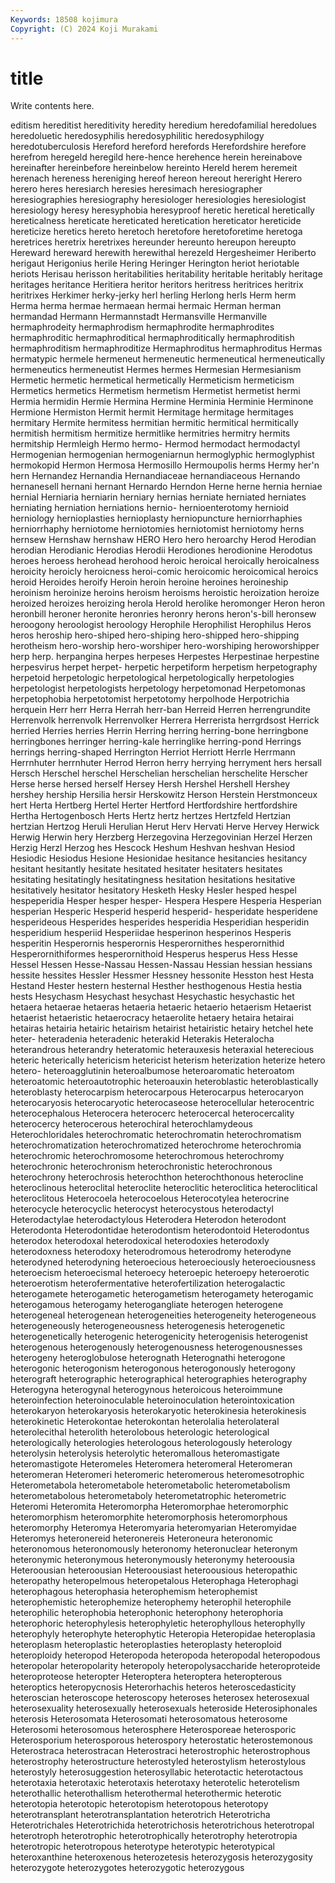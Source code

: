 ```yaml
---
Keywords: 18508 kojimura
Copyright: (C) 2024 Koji Murakami
---
```


# title

Write contents here.



editism hereditist hereditivity heredity
heredium heredofamilial heredolues heredoluetic heredosyphilis heredosyphilitic heredosyphilogy heredotuberculosis Hereford hereford
herefords Herefordshire herefore herefrom heregeld heregild here-hence herehence herein hereinabove
hereinafter hereinbefore hereinbelow hereinto Hereld herem heremeit herenach hereness hereniging
hereof hereon hereout hereright Herero herero heres heresiarch heresies heresimach
heresiographer heresiographies heresiography heresiologer heresiologies heresiologist heresiology heresy heresyphobia heresyproof
heretic heretical heretically hereticalness hereticate hereticated heretication hereticator hereticide hereticize
heretics hereto heretoch heretofore heretoforetime heretoga heretrices heretrix heretrixes hereunder
hereunto hereupon hereupto Hereward hereward herewith herewithal herezeld Hergesheimer Heriberto
herigaut Herigonius herile Hering Heringer Herington heriot heriotable heriots Herisau
herisson heritabilities heritability heritable heritably heritage heritages heritance Heritiera heritor
heritors heritress heritrices heritrix heritrixes Herkimer herky-jerky herl herling Herlong
herls Herm herm Herma herma hermae hermaean hermai hermaic Herman
herman hermandad Hermann Hermannstadt Hermansville Hermanville hermaphrodeity hermaphrodism hermaphrodite hermaphrodites
hermaphroditic hermaphroditical hermaphroditically hermaphroditish hermaphroditism hermaphroditize Hermaphroditus hermaphroditus Hermas hermatypic
hermele hermeneut hermeneutic hermeneutical hermeneutically hermeneutics hermeneutist Hermes hermes Hermesian
Hermesianism Hermetic hermetic hermetical hermetically Hermeticism hermeticism Hermetics hermetics Hermetism
hermetism Hermetist hermetist hermi Hermia hermidin Hermie Hermina Hermine Herminia
Herminie Herminone Hermione Hermiston Hermit hermit Hermitage hermitage hermitages hermitary
Hermite hermitess hermitian hermitic hermitical hermitically hermitish hermitism hermitize hermitlike
hermitries hermitry hermits hermitship Hermleigh Hermo hermo- Hermod hermodact hermodactyl
Hermogenian hermogenian hermogeniarnun hermoglyphic hermoglyphist hermokopid Hermon Hermosa Hermosillo Hermoupolis
herms Hermy her'n hern Hernandez Hernandia Hernandiaceae hernandiaceous Hernando hernanesell
hernani hernant Hernardo Herndon Herne herne hernia herniae hernial Herniaria
herniarin herniary hernias herniate herniated herniates herniating herniation herniations hernio-
hernioenterotomy hernioid herniology hernioplasties hernioplasty herniopuncture herniorrhaphies herniorrhaphy herniotome herniotomies
herniotomist herniotomy herns hernsew Hernshaw hernshaw HERO Hero hero heroarchy
Herod Herodian herodian Herodianic Herodias Herodii Herodiones herodionine Herodotus heroes
heroess herohead herohood heroic heroical heroically heroicalness heroicity heroicly heroicness
heroi-comic heroicomic heroicomical heroics heroid Heroides heroify Heroin heroin heroine
heroines heroineship heroinism heroinize heroins heroism heroisms heroistic heroization heroize
heroized heroizes heroizing herola Herold herolike heromonger Heron heron heronbill
heroner heronite heronries heronry herons heron's-bill heronsew heroogony heroologist heroology
Herophile Herophilist Herophilus Heros heros heroship hero-shiped hero-shiping hero-shipped hero-shipping
herotheism hero-worship hero-worshiper hero-worshiping heroworshipper herp herp. herpangina herpes herpeses
Herpestes Herpestinae herpestine herpesvirus herpet herpet- herpetic herpetiform herpetism herpetography
herpetoid herpetologic herpetological herpetologically herpetologies herpetologist herpetologists herpetology herpetomonad Herpetomonas
herpetophobia herpetotomist herpetotomy herpolhode Herpotrichia herquein Herr herr Herra Herrah
herr-ban Herreid Herren herrengrundite Herrenvolk herrenvolk Herrenvolker Herrera Herrerista herrgrdsost
Herrick herried Herries herries Herrin Herring herring herring-bone herringbone herringbones
herringer herring-kale herringlike herring-pond Herrings herrings herring-shaped Herrington Herriot Herriott
Herrle Herrmann Herrnhuter herrnhuter Herrod Herron herry herrying herryment hers
hersall Hersch Herschel herschel Herschelian herschelian herschelite Herscher Herse herse
hersed herself Hersey Hersh Hershel Hershell Hershey hershey hership Hersilia
hersir Herskowitz Herson Herstein Herstmonceux hert Herta Hertberg Hertel Herter
Hertford Hertfordshire hertfordshire Hertha Hertogenbosch Herts Hertz hertz hertzes Hertzfeld
Hertzian hertzian Hertzog Heruli Herulian Herut Herv Hervati Herve Hervey
Herwick Herwig Herwin hery Herzberg Herzegovina Herzegovinian Herzel Herzen Herzig
Herzl Herzog hes Hescock Heshum Heshvan heshvan Hesiod Hesiodic Hesiodus
Hesione Hesionidae hesitance hesitancies hesitancy hesitant hesitantly hesitate hesitated hesitater
hesitaters hesitates hesitating hesitatingly hesitatingness hesitation hesitations hesitative hesitatively hesitator
hesitatory Hesketh Hesky Hesler hesped hespel hespeperidia Hesper hesper hesper-
Hespera Hespere Hesperia Hesperian hesperian Hesperic Hesperid hesperid hesperid- hesperidate
hesperidene hesperideous Hesperides hesperides hesperidia Hesperidian hesperidin hesperidium hesperiid Hesperiidae
hesperinon hesperinos Hesperis hesperitin Hesperornis hesperornis Hesperornithes hesperornithid Hesperornithiformes hesperornithoid
Hesperus hesperus Hess Hesse Hessel Hessen Hesse-Nassau Hessen-Nassau Hessian hessian
hessians hessite hessites Hessler Hessmer Hessney hessonite Hesston hest Hesta
Hestand Hester hestern hesternal Hesther hesthogenous Hestia hestia hests Hesychasm
Hesychast hesychast Hesychastic hesychastic het hetaera hetaerae hetaeras hetaeria hetaeric
hetaerio hetaerism Hetaerist hetaerist hetaeristic hetaerocracy hetaerolite hetaery hetaira hetairai
hetairas hetairia hetairic hetairism hetairist hetairistic hetairy hetchel hete heter-
heteradenia heteradenic heterakid Heterakis Heteralocha heterandrous heterandry heteratomic heterauxesis heteraxial
heterecious heteric heterically hetericism hetericist heterism heterization heterize hetero hetero-
heteroagglutinin heteroalbumose heteroaromatic heteroatom heteroatomic heteroautotrophic heteroauxin heteroblastic heteroblastically heteroblasty
heterocarpism heterocarpous Heterocarpus heterocaryon heterocaryosis heterocaryotic heterocaseose heterocellular heterocentric heterocephalous
Heterocera heterocerc heterocercal heterocercality heterocercy heterocerous heterochiral heterochlamydeous Heterochloridales heterochromatic
heterochromatin heterochromatism heterochromatization heterochromatized heterochrome heterochromia heterochromic heterochromosome heterochromous heterochromy
heterochronic heterochronism heterochronistic heterochronous heterochrony heterochrosis heterochthon heterochthonous heterocline heteroclinous
heteroclital heteroclite heteroclitic heteroclitica heteroclitical heteroclitous Heterocoela heterocoelous Heterocotylea heterocrine
heterocycle heterocyclic heterocyst heterocystous heterodactyl Heterodactylae heterodactylous Heterodera Heterodon heterodont
Heterodonta Heterodontidae heterodontism heterodontoid Heterodontus heterodox heterodoxal heterodoxical heterodoxies heterodoxly
heterodoxness heterodoxy heterodromous heterodromy heterodyne heterodyned heterodyning heteroecious heteroeciously heteroeciousness
heteroecism heteroecismal heteroecy heteroepic heteroepy heteroerotic heteroerotism heterofermentative heterofertilization heterogalactic
heterogamete heterogametic heterogametism heterogamety heterogamic heterogamous heterogamy heterogangliate heterogen heterogene
heterogeneal heterogenean heterogeneities heterogeneity heterogeneous heterogeneously heterogeneousness heterogenesis heterogenetic heterogenetically
heterogenic heterogenicity heterogenisis heterogenist heterogenous heterogenously heterogenousness heterogenousnesses heterogeny heteroglobulose
heterognath Heterognathi heterogone heterogonic heterogonism heterogonous heterogonously heterogony heterograft heterographic
heterographical heterographies heterography Heterogyna heterogynal heterogynous heteroicous heteroimmune heteroinfection heteroinoculable
heteroinoculation heterointoxication heterokaryon heterokaryosis heterokaryotic heterokinesia heterokinesis heterokinetic Heterokontae heterokontan
heterolalia heterolateral heterolecithal heterolith heterolobous heterologic heterological heterologically heterologies heterologous
heterologously heterology heterolysin heterolysis heterolytic heteromallous heteromastigate heteromastigote Heteromeles Heteromera
heteromeral Heteromeran heteromeran Heteromeri heteromeric heteromerous heteromesotrophic Heterometabola heterometabole heterometabolic
heterometabolism heterometabolous heterometaboly heterometatrophic heterometric Heteromi Heteromita Heteromorpha Heteromorphae heteromorphic
heteromorphism heteromorphite heteromorphosis heteromorphous heteromorphy Heteromya Heteromyaria heteromyarian Heteromyidae Heteromys
heteronereid heteronereis Heteroneura heteronomic heteronomous heteronomously heteronomy heteronuclear heteronym heteronymic
heteronymous heteronymously heteronymy heteroousia Heteroousian heteroousian Heteroousiast heteroousious heteropathic heteropathy
heteropelmous heteropetalous Heterophaga Heterophagi heterophagous heterophasia heterophemism heterophemist heterophemistic heterophemize
heterophemy heterophil heterophile heterophilic heterophobia heterophonic heterophony heterophoria heterophoric heterophylesis
heterophyletic heterophyllous heterophylly heterophyly heterophyte heterophytic Heteropia Heteropidae heteroplasia heteroplasm
heteroplastic heteroplasties heteroplasty heteroploid heteroploidy heteropod Heteropoda heteropoda heteropodal heteropodous
heteropolar heteropolarity heteropoly heteropolysaccharide heteroproteide heteroproteose heteropter Heteroptera heteroptera heteropterous
heteroptics heteropycnosis Heterorhachis heteros heteroscedasticity heteroscian heteroscope heteroscopy heteroses heterosex
heterosexual heterosexuality heterosexually heterosexuals heteroside Heterosiphonales heterosis Heterosomata Heterosomati heterosomatous
heterosome Heterosomi heterosomous heterosphere Heterosporeae heterosporic Heterosporium heterosporous heterospory heterostatic
heterostemonous Heterostraca heterostracan Heterostraci heterostrophic heterostrophous heterostrophy heterostructure heterostyled heterostylism
heterostylous heterostyly heterosuggestion heterosyllabic heterotactic heterotactous heterotaxia heterotaxic heterotaxis heterotaxy
heterotelic heterotelism heterothallic heterothallism heterothermal heterothermic heterotic heterotopia heterotopic heterotopism
heterotopous heterotopy heterotransplant heterotransplantation heterotrich Heterotricha Heterotrichales Heterotrichida heterotrichosis heterotrichous
heterotropal heterotroph heterotrophic heterotrophically heterotrophy heterotropia heterotropic heterotropous heterotype heterotypic
heterotypical heteroxanthine heteroxenous heterozetesis heterozygosis heterozygosity heterozygote heterozygotes heterozygotic heterozygous
